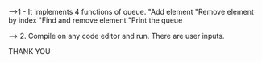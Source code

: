 -->1 - It implements 4 functions of queue.
             "Add element
             "Remove element by index
             "Find and remove element
             "Print the queue
             
--> 2. Compile on any code editor and run. There are user inputs.

THANK YOU
